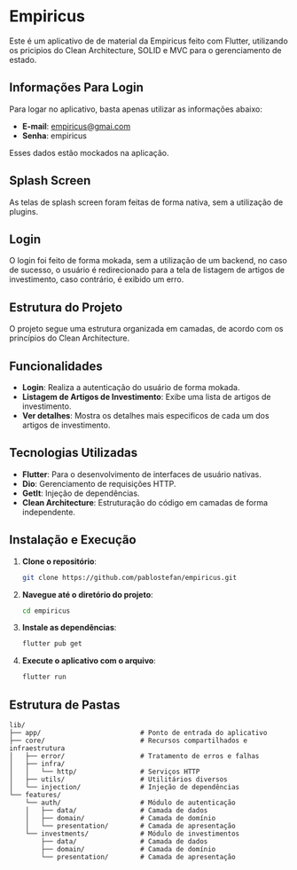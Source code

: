 # Empiricus

Este é um aplicativo de de material da Empiricus feito com Flutter, utilizando os pricipios do Clean Architecture, SOLID
e MVC para o gerenciamento de estado.

## Informações Para Login

Para logar no aplicativo, basta apenas utilizar as informações abaixo:

- **E-mail**: empiricus@gmai.com
- **Senha**: empiricus

Esses dados estão mockados na aplicação.

## Splash Screen

As telas de splash screen foram feitas de forma nativa, sem a utilização de plugins.

## Login

O login foi feito de forma mokada, sem a utilização de um backend, no caso de sucesso, o usuário é redirecionado para a
tela de listagem de artigos de investimento, caso contrário, é exibido um erro.

## Estrutura do Projeto

O projeto segue uma estrutura organizada em camadas, de acordo com os princípios do Clean Architecture.

## Funcionalidades

- **Login**: Realiza a autenticação do usuário de forma mokada.
- **Listagem de Artigos de Investimento**: Exibe uma lista de artigos de investimento.
- **Ver detalhes**: Mostra os detalhes mais especificos de cada um dos artigos de investimento.

## Tecnologias Utilizadas

- **Flutter**: Para o desenvolvimento de interfaces de usuário nativas.
- **Dio**: Gerenciamento de requisições HTTP.
- **GetIt**: Injeção de dependências.
- **Clean Architecture**: Estruturação do código em camadas de forma independente.

## Instalação e Execução

1. **Clone o repositório**:
   ```bash
   git clone https://github.com/pablostefan/empiricus.git
   ```

2. **Navegue até o diretório do projeto**:
   ```bash
   cd empiricus
   ```

3. **Instale as dependências**:
   ```bash
   flutter pub get
   ```

4. **Execute o aplicativo com o arquivo**:
    ```bash
    flutter run
    ```

## Estrutura de Pastas

```plaintext
lib/
├── app/                         # Ponto de entrada do aplicativo
├── core/                        # Recursos compartilhados e infraestrutura
│   ├── error/                   # Tratamento de erros e falhas
│   ├── infra/
│   │   └── http/                # Serviços HTTP
│   ├── utils/                   # Utilitários diversos
│   └── injection/               # Injeção de dependências
└── features/
    └── auth/                    # Módulo de autenticação
    │   ├── data/                # Camada de dados
    │   ├── domain/              # Camada de domínio
    │   └── presentation/        # Camada de apresentação
    └── investments/             # Módulo de investimentos
        ├── data/                # Camada de dados
        ├── domain/              # Camada de domínio
        └── presentation/        # Camada de apresentação
```
